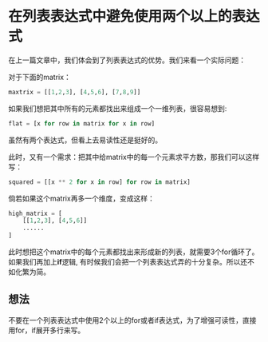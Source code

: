 # 在列表表达式中避免使用两个以上的表达式

在上一篇文章中，我们体会到了列表表达式的优势。我们来看一个实际问题：

对于下面的matrix：

```python
maxtrix = [[1,2,3], [4,5,6], [7,8,9]]
```

如果我们想把其中所有的元素都找出来组成一个一维列表，很容易想到:

```python
flat = [x for row in matrix for x in row]
```

虽然有两个表达式，但看上去易读性还是挺好的。

此时，又有一个需求：把其中给matrix中的每一个元素求平方数，那我们可以这样写：

```python
squared = [[x ** 2 for x in row] for row in matrix]
```

倘若如果这个matrix再多一个维度，变成这样：

```python
high_matrix = [
    [[1,2,3], [4,5,6]]
    ......
]
```

此时想把这个matrix中的每个元素都找出来形成新的列表，就需要3个for循环了。如果我们再加上**if**逻辑, 有时候我们会把一个列表表达式弄的十分复杂。所以还不如化繁为简。

## 想法
不要在一个列表表达式中使用2个以上的for或者if表达式，为了增强可读性，直接用for，if展开多行来写。
